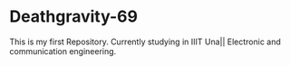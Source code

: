 # Deathgravity-69
This is my first Repository.
Currently studying in IIIT  Una|| Electronic and communication engineering.
